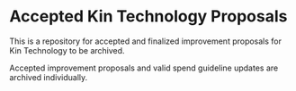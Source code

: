 # Accepted Kin Technology Proposals
This is a repository for accepted and finalized improvement proposals for Kin Technology to be archived.

Accepted improvement proposals and valid spend guideline updates are archived individually.
